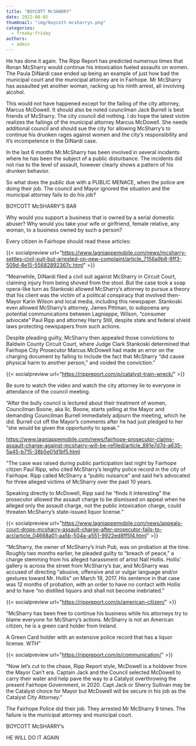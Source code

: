 ```yaml
---
title: "BOYCOTT McSHARRY"
date: 2022-08-05
thumbnail: "img/boycott-mcsharrys.png"
categories: 
  - freaky-friday
authors: 
  - admin
---
```


He has done it again. The Ripp Report has predicted numerous times that Ronan McSharry would continue his intoxication fueled assaults on women. The Paula DiNardi case ended up being an example of just how bad the municipal court and the municipal attorney are in Fairhope. Mr McSharry has assaulted yet another woman, racking up his ninth arrest, all involving alcohol.

This would not have happened except for the failing of the city attorney, Marcus McDowell. It should also be noted councilman Jack Burrell is best friends of McSharry. The city council did nothing. I do hope the latest victim realizes the failings of the municipal attorney Marcus McDowell. She needs additional council and should sue the city for allowing McSharry’s to continue his drunken rages against women and the city’s responsibility and it’s incompetence in the DiNardi case.

In the last 6 months Mr.McSharry has been involved in several incidents where he has been the subject of a public disturbance. The incidents did not rise to the level of assault, however clearly shows a pattern of his drunken behavior.

So what does the public due with a PUBLIC MENACE, when the police are doing their job. The council and Mayor ignored the situation and the municipal attorney fails to do his job?

BOYCOTT McSHARRY’S BAR

Why would you support a business that is owned by a serial domestic abuser? Why would you take your wife or girlfriend, female relative, any woman, to a business owned by such a person?

Every citizen in Fairhope should read these articles:

{{< socialpreview url="https://www.lagniappemobile.com/news/mcsharry-settles-civil-suit-but-arrested-on-new-complaint/article_7156a9b8-8ff3-509d-8e15-55682892367c.html" >}}


“Meanwhile, DiNardi filed a civil suit against McSharry in Circuit Court, claiming injury from being shoved from the stool. But the case took a soap opera-like turn as Stankoski allowed McSharry’s attorney to pursue a theory that his client was the victim of a political conspiracy that involved then-Mayor Karin Wilson and local media, including this newspaper. Stankoski even allowed McSharry’s attorney, James Pittman, to subpoena any potential communications between Lagniappe, Wilson, “consumer advocate” Paul Ripp and attorney Harry Still, despite state and federal shield laws protecting newspapers from such actions.

Despite pleading guilty, McSharry then appealed those convictions to Baldwin County Circuit Court, where Judge Clark Stankoski determined that Fairhope City Prosecutor Marcus McDowell had made an error on the charging document by failing to include the fact that McSharry “did cause physical harm to another person,” and voided the conviction.”

{{< socialpreview url="https://rippreport.com/p/catalyst-train-wreck/" >}}

Be sure to watch the video and watch the city attorney lie to everyone in attendance of the council meeting.

“After the bully council is lectured about their treatment of women, Councilman Boone, aka llc. Boone, starts yelling at the Mayor and demanding Councilman Burrell immediately adjourn the meeting, which he did. Burrell cut off the Mayor’s comments after he had just pledged to her “she would be given the opportunity to speak.”

https://www.lagniappemobile.com/news/fairhope-prosecutor-claims-assault-charge-against-mcsharry-will-be-refiled/article_891e7d7d-a635-5a45-b715-38b5e01d1bf5.html

“The case was raised during public participation last night by Fairhope citizen Paul Ripp, who cited McSharry’s lengthy police record in the city of Fairhope. Ripp called McSharry a “public nuisance” and said he’s advocated for three alleged victims of McSharry over the past 10 years.

Speaking directly to McDowell, Ripp said he “finds it interesting” the prosecutor allowed the assault charge to be dismissed on appeal when he alleged only the assault charge, not the public intoxication charge, could threaten McSharry’s state-issued liquor license.”

{{< socialpreview url="https://www.lagniappemobile.com/news/appeals-court-drops-mcsharry-assault-charge-after-prosecutor-fails-to-act/article_04668a01-aa5b-504a-a551-9922ed8ff5f4.html" >}}


“McSharry, the owner of McSharry’s Irish Pub, was on probation at the time. Roughly two months earlier, he pleaded guilty to “breach of peace,” a charge stemming from his alleged harassment of artist Nall Hollis. Hollis’ gallery is across the street from McSharry’s bar, and McSharry was accused of directing “abusive, offensive and or vulgar language and/or gestures toward Mr. Hollis” on March 19, 2017. His sentence in that case was 12 months of probation, with an order to have no contact with Hollis and to have “no distilled liquors and shall not become inebriated.”

{{< socialpreview url="https://rippreport.com/p/american-citizen/" >}}

“McSharry has been free to continue his business while his attorneys try to blame everyone for McSharry’s actions. McSharry is not an American citizen, he is a green card holder from Ireland.

A Green Card holder with an extensive police record that has a liquor license. WTH”

{{< socialpreview url="https://rippreport.com/p/communication/" >}}

“Now let’s cut to the chase, Ripp Report style, McDowell is a holdover from the Mayor Can’t era. Captain Jack and the Council selected McDowell to carry their water and help pave the way to a Catalyst overthrowing the present Fairhope Government, in 2020. Capt Jack or Sherry Sullivan may be the Catalyst choice for Mayor but McDowell will be secure in his job as the Catalyst City Attorney.”

The Fairhope Police did their job. They arrested Mr McSharry 9 times. The failure is the municipal attorney and municipal court.

BOYCOTT McSHARRY’s

HE WILL DO IT AGAIN
